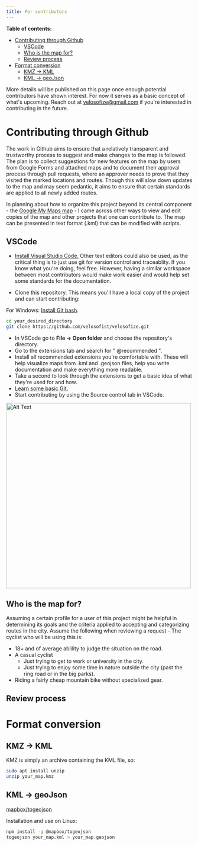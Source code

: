 ```yaml
---
title: For contributors
---
```


**Table of contents:**

- [Contributing through Github](#contributing-through-github)
  - [VSCode](#vscode)
  - [Who is the map for?](#who-is-the-map-for)
  - [Review process](#review-process)
- [Format conversion](#format-conversion)
  - [KMZ -\> KML](#kmz---kml)
  - [KML -\> geoJson](#kml---geojson)

More details will be published on this page once enough potential contributors have shown interest. For now it serves as a basic concept of what's upcoming.
Reach out at <velosofize@gmail.com> if you're interested in contributing in the future.

# Contributing through Github

The work in Github aims to ensure that a relatively transparent and trustworthy process to suggest and make changes to the map is followed.
The plan is to collect suggestions for new features on the map by users from Google Forms and attached maps and to document their approval process through pull requests, where an approver needs to prove that they visited the marked locations and routes. Though this will slow down updates to the map and may seem pedantic, it aims to ensure that certain standards are applied to all newly added routes.

In planning about how to organize this project beyond its central component - the [Google My Maps map](/en/index.html) - I came across other ways to view and edit copies of the map and other projects that one can contribute to.
The map can be presented in text format (.kml) that can be modified with scripts.

## VSCode

- [Install Visual Studio Code.](https://code.visualstudio.com/) Other text editors could also be used, as the critical thing is to just use git for version control and traceablity. If you know what you're doing, feel free. However, having a similar workspace between most contributors would make work easier and would help set some standards for the documentation.

- Clone this repository. This means you'll have a local copy of the project and can start contributing:

For Windows: [Install Git bash](https://git-scm.com/downloads/win).

```bash
cd your_desired_directory
git clone https://github.com/velosofist/velosofize.git
```

- In VSCode go to **File -> Open folder** and choose the repository's directory.
- Go to the extensions tab and search for " @recommended ".
- Install all recommended extensions you're comfortable with. These will help visualize maps from .kml and .geojson files, help you write documentation and make everything more readable.
- Take a second to look through the extensions to get a basic idea of what they're used for and how.
- [Learn some basic Git.](https://daily.dev/blog/contributing-to-open-source-github-a-beginners-guide#:~:text=Learn%20how%20to%20contribute%20to%20open%20source%20GitHub,and%20GitHub%2C%20find%20projects%2C%20make%20contributions%2C%20and%20more.)
- Start contributing by using the Source control tab in VSCode.

<img src="../attachments/vscode_map.png" alt="Alt Text" width="500">

## Who is the map for?

Assuming a certain profile for a user of this project might be helpful in determining its goals and the criteria applied to accepting and categorizing routes in the city.
Assume the following when reviewing a request - The cyclist who will be using this is:

- 18+ and of average ablility to judge the situation on the road.
- A casual cyclist
  - Just trying to get to work or university in the city.
  - Just trying to enjoy some time in nature outside the city (past the ring road or in the big parks).
- Riding a fairly cheap mountain bike without specialized gear.

## Review process

# Format conversion

## KMZ -> KML

KMZ is simply an archive containing the KML file, so:

```bash
sudo apt install unzip
unzip your_map.kmz
```

## KML -> geoJson

[mapbox/togeojson](https://github.com/mapbox/togeojson)

Installation and use on Linux:

```bash
npm install -g @mapbox/togeojson
togeojson your_map.kml > your_map.geojson
```
